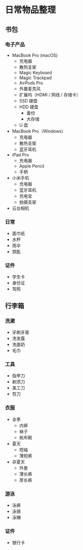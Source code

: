 # 日常物品整理

## 书包

### 电子产品

- MacBook Pro (macOS)
    - 充电器
    - 散热支架
    - Magic Keyboard
    - Magic Trackpad
    - AirPods Pro
    - 外置麦克风
    - 扩展坞（HDMI / 网线 / 存储卡）
    - SSD 硬盘
    - HDD 硬盘
        - 备份
        - 大存储
    - U 盘
- MacBook Pro（Windows）
    - 充电器
    - 散热支架
    - 蓝牙耳机
- iPad Pro
    - 充电器
    - Apple Pencil
    - 手柄
- 小米手机
    - 充电器
    - 蓝牙耳机
    - 充电宝
    - 拍摄支架
- 云台相机

### 日常

- 面巾纸
- 水杯
- 雨伞
- 钥匙

### 证件

- 学生卡
- 身份证
- 驾照

## 行李箱

### 洗漱

- 牙刷牙膏
- 洗发露
- 洗面奶
- 毛巾

### 工具

- 指甲刀
- 剃须刀
- 美工刀
- 剪刀

### 衣服

- 全季
    - 内裤
    - 袜子
    - 帆布鞋
- 夏天
    - 短袖
    - 薄短裤
- 非夏天
    - 外套
    - 薄长裤
    - 厚长裤

### 游泳

- 泳裤
- 泳镜
- 泳帽

### 证件

- 银行卡
